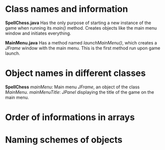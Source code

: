 # Class names and information
**SpellChess.java**
Has the only purpose of starting a new instance of the game when running its *main()* method.
Creates objects like the main menu window and initiates everything.

**MainMenu.java**
Has a method named *launchMainMenu()*, which creates a *JFrame* window with the main menu.
This is the first method run upon game launch.

# Object names in different classes
**SpellChess**
*mainMenu*: Main menu *JFrame*, an object of the class *MainMenu*.
*mainMenuTitle*: *JPanel* displaying the title of the game on the main menu.

# Order of informations in arrays
# Naming schemes of objects
